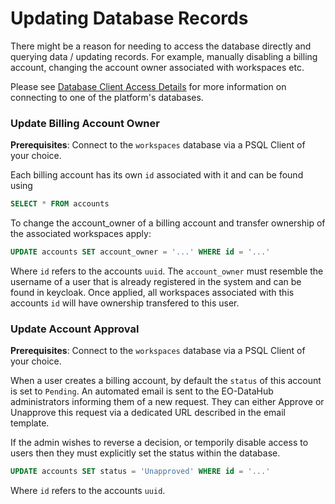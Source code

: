 # Updating Database Records
There might be a reason for needing to access the database directly and querying data / updating records. For example, manually disabling a billing account, changing the account owner associated with workspaces etc.

Please see [Database Client Access Details](services/database.md#client-access) for more information on connecting to one of the platform's databases.

### Update Billing Account Owner
**Prerequisites**: Connect to the `workspaces` database via a PSQL Client of your choice.

Each billing account has its own `id` associated with it and can be found using

```sql
SELECT * FROM accounts
```

To change the account_owner of a billing account and transfer ownership of the associated workspaces apply:

```sql
UPDATE accounts SET account_owner = '...' WHERE id = '...'
```

Where `id` refers to the accounts `uuid`. The `account_owner` must resemble the username of a user that is already registered in the system and can be found in keycloak. 
Once applied, all workspaces associated with this accounts `id` will have ownership transfered to this user.


### Update Account Approval
**Prerequisites**: Connect to the `workspaces` database via a PSQL Client of your choice.

When a user creates a billing account, by default the `status` of this account is set to `Pending`. An automated email is sent to the EO-DataHub administrators informing them of a new request. 
They can either Approve or Unapprove this request via a dedicated URL described in the email template. 

If the admin wishes to reverse a decision, or temporily disable access to users then they must explicitly set the status within the database.

```sql
UPDATE accounts SET status = 'Unapproved' WHERE id = '...'
```

Where `id` refers to the accounts `uuid`. 
